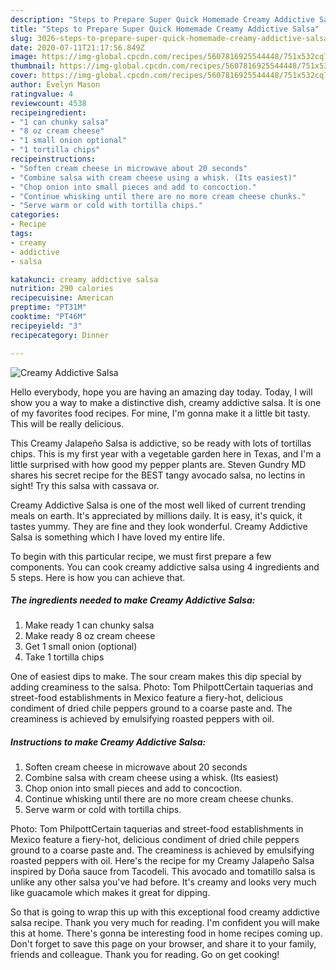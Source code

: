 ```yaml
---
description: "Steps to Prepare Super Quick Homemade Creamy Addictive Salsa"
title: "Steps to Prepare Super Quick Homemade Creamy Addictive Salsa"
slug: 3026-steps-to-prepare-super-quick-homemade-creamy-addictive-salsa
date: 2020-07-11T21:17:56.849Z
image: https://img-global.cpcdn.com/recipes/5607816925544448/751x532cq70/creamy-addictive-salsa-recipe-main-photo.jpg
thumbnail: https://img-global.cpcdn.com/recipes/5607816925544448/751x532cq70/creamy-addictive-salsa-recipe-main-photo.jpg
cover: https://img-global.cpcdn.com/recipes/5607816925544448/751x532cq70/creamy-addictive-salsa-recipe-main-photo.jpg
author: Evelyn Mason
ratingvalue: 4
reviewcount: 4538
recipeingredient:
- "1 can chunky salsa"
- "8 oz cream cheese"
- "1 small onion optional"
- "1 tortilla chips"
recipeinstructions:
- "Soften cream cheese in microwave about 20 seconds"
- "Combine salsa with cream cheese using a whisk. (Its easiest)"
- "Chop onion into small pieces and add to concoction."
- "Continue whisking until there are no more cream cheese chunks."
- "Serve warm or cold with tortilla chips."
categories:
- Recipe
tags:
- creamy
- addictive
- salsa

katakunci: creamy addictive salsa 
nutrition: 290 calories
recipecuisine: American
preptime: "PT31M"
cooktime: "PT46M"
recipeyield: "3"
recipecategory: Dinner

---
```



![Creamy Addictive Salsa](https://img-global.cpcdn.com/recipes/5607816925544448/751x532cq70/creamy-addictive-salsa-recipe-main-photo.jpg)

Hello everybody, hope you are having an amazing day today. Today, I will show you a way to make a distinctive dish, creamy addictive salsa. It is one of my favorites food recipes. For mine, I'm gonna make it a little bit tasty. This will be really delicious.

This Creamy Jalapeño Salsa is addictive, so be ready with lots of tortillas chips. This is my first year with a vegetable garden here in Texas, and I&#39;m a little surprised with how good my pepper plants are. Steven Gundry MD shares his secret recipe for the BEST tangy avocado salsa, no lectins in sight! Try this salsa with cassava or.

Creamy Addictive Salsa is one of the most well liked of current trending meals on earth. It's appreciated by millions daily. It is easy, it's quick, it tastes yummy. They are fine and they look wonderful. Creamy Addictive Salsa is something which I have loved my entire life.


To begin with this particular recipe, we must first prepare a few components. You can cook creamy addictive salsa using 4 ingredients and 5 steps. Here is how you can achieve that.

<!--inarticleads1-->

##### The ingredients needed to make Creamy Addictive Salsa:

1. Make ready 1 can chunky salsa
1. Make ready 8 oz cream cheese
1. Get 1 small onion (optional)
1. Take 1 tortilla chips


One of easiest dips to make. The sour cream makes this dip special by adding creaminess to the salsa. Photo: Tom PhilpottCertain taquerias and street-food establishments in Mexico feature a fiery-hot, delicious condiment of dried chile peppers ground to a coarse paste and. The creaminess is achieved by emulsifying roasted peppers with oil. 

<!--inarticleads2-->

##### Instructions to make Creamy Addictive Salsa:

1. Soften cream cheese in microwave about 20 seconds
1. Combine salsa with cream cheese using a whisk. (Its easiest)
1. Chop onion into small pieces and add to concoction.
1. Continue whisking until there are no more cream cheese chunks.
1. Serve warm or cold with tortilla chips.


Photo: Tom PhilpottCertain taquerias and street-food establishments in Mexico feature a fiery-hot, delicious condiment of dried chile peppers ground to a coarse paste and. The creaminess is achieved by emulsifying roasted peppers with oil. Here&#39;s the recipe for my Creamy Jalapeño Salsa inspired by Doña sauce from Tacodeli. This avocado and tomatillo salsa is unlike any other salsa you&#39;ve had before. It&#39;s creamy and looks very much like guacamole which makes it great for dipping. 

So that is going to wrap this up with this exceptional food creamy addictive salsa recipe. Thank you very much for reading. I'm confident you will make this at home. There's gonna be interesting food in home recipes coming up. Don't forget to save this page on your browser, and share it to your family, friends and colleague. Thank you for reading. Go on get cooking!
